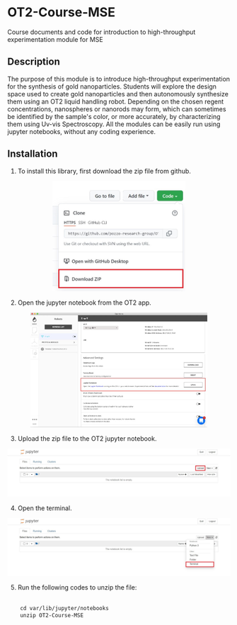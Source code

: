 # OT2-Course-MSE
Course documents and code for introduction to high-throughput experimentation module for MSE

## Description 
The purpose of this module is to introduce high-throughput experimentation for the synthesis of gold nanoparticles. Students will explore the design space used to create gold nanoparticles and then autonomously synthesize them using an OT2 liquid handling robot. Depending on the chosen regent concentrations, nanospheres or nanorods may form, which can sometimes be identified by the sample's color, or more accurately, by characterizing them using Uv-vis Spectroscopy. All the modules can be easily run using jupyter notebooks, without any coding experience.  


## Installation 

1. To install this library, first download the zip file from github.

<p align="center">
<img src= "images/download_zip.jpg" width = "300"/>
</p>

2. Open the jupyter notebook from the OT2 app.

<p align="center">
<img src= "images/jupyter notebook OT2.jpg" width = "400"/>
</p>

3. Upload the zip file to the OT2 jupyter notebook.

<p align="center">
<img src= "images/upload_file.jpg" width = "700"/>
</p>

4. Open the terminal.

<p align="center">
<img src= "images/terminal.jpg" width = "700"/>   
</p>

5. Run the following codes to unzip the file:
```

	cd var/lib/jupyter/notebooks 
	unzip OT2-Course-MSE

```